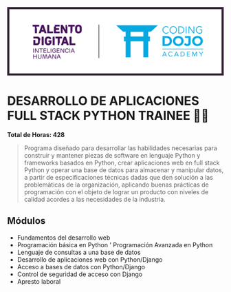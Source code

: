 <img src="00-Prebootcamp/td_cd.png" alt="drawing" width="900"/>

# DESARROLLO DE APLICACIONES FULL STACK PYTHON TRAINEE 👨‍💻

**Total de Horas: 428**

>Programa diseñado para desarrollar las habilidades necesarias para construir y mantener piezas de software en lenguaje Python y frameworks
basados en Python, crear aplicaciones web en full stack Python y operar una base de datos para almacenar y manipular datos, a partir de
especificaciones técnicas dadas que den solución a las problemáticas de la organización, aplicando buenas prácticas de programación con el
objeto de lograr un producto con niveles de calidad acordes a las necesidades de la industria.


## Módulos
- Fundamentos del desarrollo web
- Programación básica en Python
' Programación Avanzada en Python
- Lenguaje de consultas a una base de datos
- Desarrollo de aplicaciones web con Python/Django
- Acceso a bases de datos con Python/Django
- Control de seguridad de acceso con Django
- Apresto laboral

